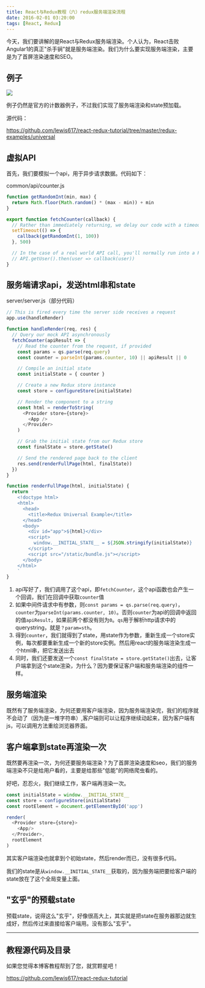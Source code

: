 ```yaml
---
title: React与Redux教程（六）redux服务端渲染流程
date: 2016-02-01 03:20:00
tags: [React, Redux]
---
```


今天，我们要讲解的是React与Redux服务端渲染。个人认为，React击败Angular1的真正"杀手锏"就是服务端渲染。我们为什么要实现服务端渲染，主要是为了首屏渲染速度和SEO。

<!--more-->

## 例子

![](https://ws4.sinaimg.cn/large/83900b4egw1f9xs2gkuhsg20cy01vmzy.gif)

例子仍然是官方的计数器例子，不过我们实现了服务端渲染和state预加载。

源代码：

https://github.com/lewis617/react-redux-tutorial/tree/master/redux-examples/universal

## 虚拟API

首先，我们要模拟一个api，用于异步请求数据。代码如下：

common/api/counter.js

```js
function getRandomInt(min, max) {
  return Math.floor(Math.random() * (max - min)) + min
}

export function fetchCounter(callback) {
  // Rather than immediately returning, we delay our code with a timeout to simulate asynchronous behavior
  setTimeout(() => {
    callback(getRandomInt(1, 100))
  }, 500)

  // In the case of a real world API call, you'll normally run into a Promise like this:
  // API.getUser().then(user => callback(user))
}
```

## 服务端请求api，发送html串和state

server/server.js（部分代码）

```js
// This is fired every time the server side receives a request
app.use(handleRender)

function handleRender(req, res) {
  // Query our mock API asynchronously
  fetchCounter(apiResult => {
    // Read the counter from the request, if provided
    const params = qs.parse(req.query)
    const counter = parseInt(params.counter, 10) || apiResult || 0

    // Compile an initial state
    const initialState = { counter }

    // Create a new Redux store instance
    const store = configureStore(initialState)

    // Render the component to a string
    const html = renderToString(
      <Provider store={store}>
        <App />
      </Provider>
    )

    // Grab the initial state from our Redux store
    const finalState = store.getState()

    // Send the rendered page back to the client
    res.send(renderFullPage(html, finalState))
  })
}

function renderFullPage(html, initialState) {
  return `
    <!doctype html>
    <html>
      <head>
        <title>Redux Universal Example</title>
      </head>
      <body>
        <div id="app">${html}</div>
        <script>
          window.__INITIAL_STATE__ = ${JSON.stringify(initialState)}
        </script>
        <script src="/static/bundle.js"></script>
      </body>
    </html>
    `
}
```
  1. api写好了，我们调用了这个api，即`fetchCounter`，这个api函数也会产生一个回调，我们在回调中获取`counter`值
  2. 如果中间件请求中有参数，则`const params = qs.parse(req.query)`，`counter`为`parseInt(params.counter, 10)`。否则`counter`为api的回调中返回的值`apiResult`，如果前两个都没有则为`0`。`qs`用于解析http请求中的querystring，就是`？param=sth`。
  3. 得到`counter`，我们就得到了state，用state作为参数，重新生成一个store实例，每次都要重新生成一个新的store实例。然后用react的服务端渲染生成一个html串，把它发送出去
  4. 同时，我们还要发送一个`const finalState = store.getState()`出去，让客户端拿到这个state渲染，为什么？因为要保证客户端和服务端渲染的组件一样。

## 服务端渲染

既然有了服务端渲染，为何还要用客户端渲染，因为服务端渲染完，我们的程序就不会动了（因为是一堆字符串）,客户端则可以让程序继续动起来，因为客户端有js，可以调用方法重绘浏览器界面。

## 客户端拿到state再渲染一次

既然要再渲染一次，为何还要服务端渲染？为了首屏渲染速度和seo，我们的服务端渲染不只是给用户看的，主要是给那些"低能"的网络爬虫看的。

好吧，忍忍火，我们继续工作，客户端再渲染一次。

```js
const initialState = window.__INITIAL_STATE__
const store = configureStore(initialState)
const rootElement = document.getElementById('app')

render(
  <Provider store={store}>
    <App/>
  </Provider>,
  rootElement
)
```
其实客户端渲染也就拿到个初始state，然后render而已，没有很多代码。

我们的state是从`window.__INITIAL_STATE__`获取的，因为服务端把要给客户端的state放在了这个全局变量上面。

## "玄乎"的预载state

预载state，说得这么"玄乎"，好像很高大上，其实就是把state在服务器那边就生成好，然后传过来直接给客户端用。没有那么"玄乎"。

* * *

## 教程源代码及目录

如果您觉得本博客教程帮到了您，就赏颗星吧！

https://github.com/lewis617/react-redux-tutorial



